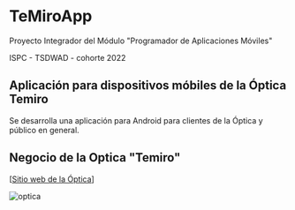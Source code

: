 # TeMiroApp

Proyecto Integrador del Módulo "Programador de Aplicaciones Móviles"

ISPC - TSDWAD - cohorte 2022

## Aplicación para dispositivos móbiles de la Óptica Temiro

Se desarrolla una aplicación para Android para clientes de la Óptica y público en general.

## Negocio de la Optica "Temiro"

[[Sitio web de la Óptica](https://temiro.mywire.org)]

![optica](https://i.postimg.cc/6QpvKh4p/una-optica-negocio.jpg)
